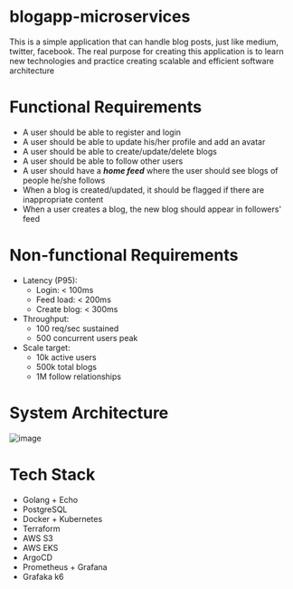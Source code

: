 # blogapp-microservices
This is a simple application that can handle blog posts, just like medium, twitter, facebook. The real purpose for creating this application is to learn new technologies and practice creating scalable and efficient software architecture

# Functional Requirements
* A user should be able to register and login
* A user should be able to update his/her profile and add an avatar
* A user should be able to create/update/delete blogs
* A user should be able to follow other users
* A user should have a **_home feed_** where the user should see blogs of people he/she follows
* When a blog is created/updated, it should be flagged if there are inappropriate content
* When a user creates a blog, the new blog should appear in followers' feed

# Non-functional Requirements
* Latency (P95):
  * Login: < 100ms
  * Feed load: < 200ms
  * Create blog: < 300ms
* Throughput:
  * 100 req/sec sustained
  * 500 concurrent users peak
* Scale target:
  * 10k active users
  * 500k total blogs
  * 1M follow relationships

# System Architecture
![image](https://github.com/user-attachments/assets/5ada9768-895b-4624-863b-2c460e51f612)

# Tech Stack
* Golang + Echo
* PostgreSQL
* Docker + Kubernetes
* Terraform
* AWS S3
* AWS EKS
* ArgoCD
* Prometheus + Grafana
* Grafaka k6
